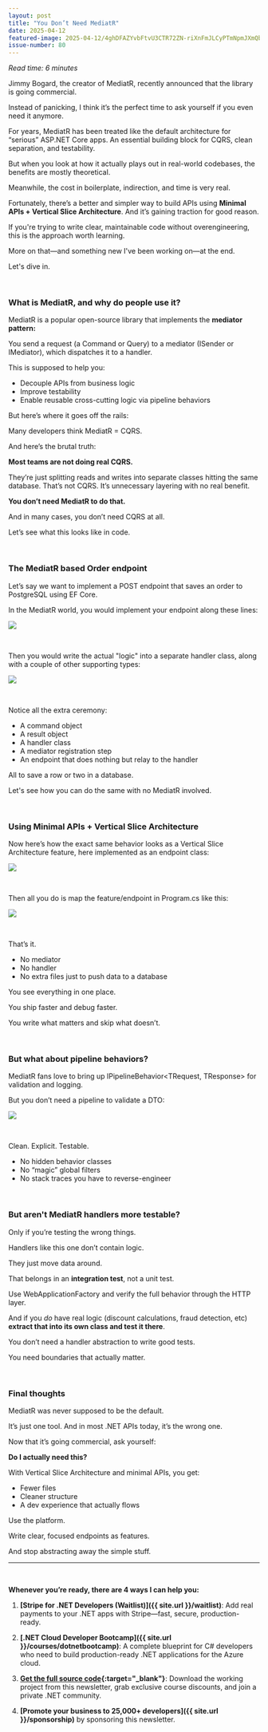 ```yaml
---
layout: post
title: "You Don’t Need MediatR"
date: 2025-04-12
featured-image: 2025-04-12/4ghDFAZYvbFtvU3CTR72ZN-riXnFmJLCyPTmNpmJXmQbG.jpeg
issue-number: 80
---
```


*Read time: 6 minutes*
​

Jimmy Bogard, the creator of MediatR, recently announced that the library is going commercial.

Instead of panicking, I think it’s the perfect time to ask yourself if you even need it anymore.

For years, MediatR has been treated like the default architecture for “serious” ASP.NET Core apps. An essential building block for CQRS, clean separation, and testability.

But when you look at how it actually plays out in real-world codebases, the benefits are mostly theoretical.

Meanwhile, the cost in boilerplate, indirection, and time is very real.

Fortunately, there’s a better and simpler way to build APIs using **Minimal APIs + Vertical Slice Architecture**. And it’s gaining traction for good reason.

If you're trying to write clear, maintainable code without overengineering, this is the approach worth learning.

More on that—and something new I've been working on—at the end.

Let's dive in.

​

### **What is MediatR, and why do people use it?**
MediatR is a popular open-source library that implements the **mediator pattern:** 

You send a request (a Command or Query) to a mediator (ISender or IMediator), which dispatches it to a handler.

This is supposed to help you:

*   <span>Decouple APIs from business logic</span>
*   <span>Improve testability</span>
*   <span>Enable reusable cross-cutting logic via pipeline behaviors</span>

But here’s where it goes off the rails:

Many developers think MediatR = CQRS.

And here’s the brutal truth:

**Most teams are not doing real CQRS.**

They’re just splitting reads and writes into separate classes hitting the same database. That’s not CQRS. It’s unnecessary layering with no real benefit.

**You don’t need MediatR to do that.**

And in many cases, you don’t need CQRS at all.

Let’s see what this looks like in code.

​

### **The MediatR based Order endpoint**
Let’s say we want to implement a POST endpoint that saves an order to PostgreSQL using EF Core.

In the MediatR world, you would implement your endpoint along these lines:


![](/assets/images/2025-04-12/4ghDFAZYvbFtvU3CTR72ZN-a5LxKWkBvGdtY1bSoGTQjw.jpeg)

​

Then you would write the actual "logic" into a separate handler class, along with a couple of other supporting types:


![](/assets/images/2025-04-12/4ghDFAZYvbFtvU3CTR72ZN-44mVJd5KYeZdVAeCnQvBfd.jpeg)

​

Notice all the extra ceremony:

*   <span>A command object</span>
*   <span>A result object</span>
*   <span>A handler class</span>
*   <span>A mediator registration step</span>
*   <span>An endpoint that does nothing but relay to the handler</span>

All to save a row or two in a database.

Let's see how you can do the same with no MediatR involved.

​

### **Using Minimal APIs + Vertical Slice Architecture**
Now here’s how the exact same behavior looks as a Vertical Slice Architecture feature, here implemented as an endpoint class:


![](/assets/images/2025-04-12/4ghDFAZYvbFtvU3CTR72ZN-riXnFmJLCyPTmNpmJXmQbG.jpeg)

​

Then all you do is map the feature/endpoint in Program.cs like this:


![](/assets/images/2025-04-12/4ghDFAZYvbFtvU3CTR72ZN-uXJJ79RVzRuRuytXEniUtg.jpeg)

​

That’s it.

*   <span>No mediator</span>
*   <span>No handler</span>
*   <span>No extra files just to push data to a database</span>

You see everything in one place.

You ship faster and debug faster.

You write what matters and skip what doesn’t.

​

### **But what about pipeline behaviors?**
MediatR fans love to bring up IPipelineBehavior<TRequest, TResponse> for validation and logging.

But you don’t need a pipeline to validate a DTO:


![](/assets/images/2025-04-12/4ghDFAZYvbFtvU3CTR72ZN-9NcJDmgQdFzJrsibQnEm32.jpeg)

​

Clean. Explicit. Testable.

*   <span>No hidden behavior classes</span>
*   <span>No “magic” global filters</span>
*   <span>No stack traces you have to reverse-engineer</span>

​

### **But aren't MediatR handlers more testable?**
Only if you’re testing the wrong things.

Handlers like this one don’t contain logic.

They just move data around.

That belongs in an **integration test**, not a unit test.

Use WebApplicationFactory and verify the full behavior through the HTTP layer.

And if you *do* have real logic (discount calculations, fraud detection, etc) **extract that into its own class and test it there**.

You don’t need a handler abstraction to write good tests.

You need boundaries that actually matter.

​

### **Final thoughts**
MediatR was never supposed to be the default.

It’s just one tool. And in most .NET APIs today, it’s the wrong one.

Now that it’s going commercial, ask yourself:

**Do I actually need this?**

With Vertical Slice Architecture and minimal APIs, you get:

*   <span>Fewer files</span>
*   <span>Cleaner structure</span>
*   <span>A dev experience that actually flows</span>

Use the platform.

Write clear, focused endpoints as features.

And stop abstracting away the simple stuff.

---

<br/>

**Whenever you’re ready, there are 4 ways I can help you:**

1. **[​Stripe for .NET Developers (Waitlist)​]({{ site.url }}/waitlist)**: Add real payments to your .NET apps with Stripe—fast, secure, production-ready.

2. **[.NET Cloud Developer Bootcamp]({{ site.url }}/courses/dotnetbootcamp)**: A complete blueprint for C# developers who need to build production-ready .NET applications for the Azure cloud.

3. **​[​Get the full source code](https://www.patreon.com/juliocasal){:target="_blank"}**: Download the working project from this newsletter, grab exclusive course discounts, and join a private .NET community.

4. **[Promote your business to 25,000+ developers]({{ site.url }}/sponsorship)** by sponsoring this newsletter.
